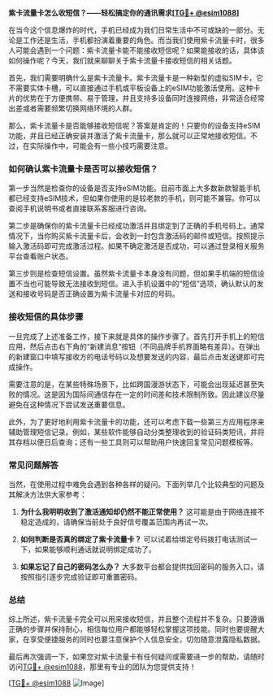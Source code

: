 **紫卡流量卡怎么收短信？——轻松搞定你的通讯需求[[TG💪+ @esim1088](https://t.me/s/esim1088)]**

在当今这个信息爆炸的时代，手机已经成为我们日常生活中不可或缺的一部分。无论是工作还是生活，手机都扮演着重要的角色。而当我们使用紫卡流量卡时，很多人可能会遇到一个问题：紫卡流量卡能不能接收短信呢？如果能接收的话，具体该如何操作呢？今天，我们就来聊聊关于紫卡流量卡接收短信的相关话题。

首先，我们需要明确什么是紫卡流量卡。紫卡流量卡是一种新型的虚拟SIM卡，它不需要实体卡槽，可以直接通过手机或平板设备上的eSIM功能激活使用。这种卡片的优势在于方便携带、易于管理，并且支持多设备同时连接网络，非常适合经常出差或者需要频繁切换网络环境的人群。

那么，紫卡流量卡是否能够接收短信呢？答案是肯定的！只要你的设备支持eSIM功能，并且已经正确安装并激活了紫卡流量卡，那么就可以正常地接收短信。不过，在实际操作中，可能会有一些小技巧需要注意。

### 如何确认紫卡流量卡是否可以接收短信？

第一步当然是检查你的设备是否支持eSIM功能。目前市面上大多数新款智能手机都已经支持eSIM技术，但如果你使用的是较老款的手机，则可能不兼容。你可以查阅手机说明书或者直接联系客服进行咨询。

第二步是确保你的紫卡流量卡已经成功激活并且绑定到了正确的手机号码上。通常情况下，当你购买紫卡流量卡后，会收到一封包含激活码的邮件或短信。按照提示输入激活码即可完成激活过程。如果不确定激活是否成功，可以通过登录相关服务平台查看账户状态。

第三步则是检查短信设置。虽然紫卡流量卡本身没有问题，但如果手机端的短信设置不当也可能导致无法接收到短信。进入手机设置中的“短信”选项，确认默认的发送和接收号码是否正确设置为紫卡流量卡对应的号码。

### 接收短信的具体步骤

一旦完成了上述准备工作，接下来就是具体的操作步骤了。首先打开手机上的短信应用，然后点击右下角的“新建消息”按钮（不同品牌手机界面略有差异）。在弹出的新建窗口中填写接收方的电话号码以及想要发送的内容，最后点击发送键即可完成操作。

需要注意的是，在某些特殊场景下，比如跨国漫游状态下，可能会出现延迟甚至失败的情况。这是因为国际间通信存在一定的时间差和技术限制所致。因此建议尽量避免在这种情况下尝试发送重要信息。

此外，为了更好地利用紫卡流量卡的功能，还可以考虑下载一些第三方应用程序来辅助管理短信记录。例如，某些软件能够自动分类整理收到的验证码类短讯，并将其存档以便日后查询；还有一些工具则可以帮助用户快速回复常见问题模板等。

### 常见问题解答

当然，在使用过程中难免会遇到各种各样的疑问。下面列举几个比较典型的问题及其解决方法供大家参考：

1. **为什么我明明收到了激活通知却仍然不能正常使用？**
   这可能是由于网络连接不稳定造成的，请确保当前处于良好信号覆盖范围内再试一次。

2. **如何判断是否真的绑定了紫卡流量卡？**
   可以试着给绑定号码拨打电话测试一下，如果能够顺利通话就说明绑定成功了。

3. **如果忘记了自己的密码怎么办？**
   大多数平台都会提供找回密码的服务入口，请按照指引逐步完成验证即可重置密码。

### 总结

综上所述，紫卡流量卡完全可以用来接收短信，并且整个流程并不复杂。只要遵循正确的步骤并保持耐心，相信每位用户都能够轻松掌握这项技能。同时也要提醒大家，在享受便捷服务的同时也要注意保护个人信息安全，切勿随意泄露隐私数据。

最后再次强调一下，如果您对紫卡流量卡有任何疑问或需要进一步的帮助，请随时访问[TG💪+ @esim1088](https://t.me/s/esim1088)，那里有专业的团队为您提供支持！

[[TG💪+ @esim1088](https://t.me/s/esim1088) ![Image](https://i.postimg.cc/4NQfJmqS/Snipaste-2025-05-13-00-14-12.png)]
